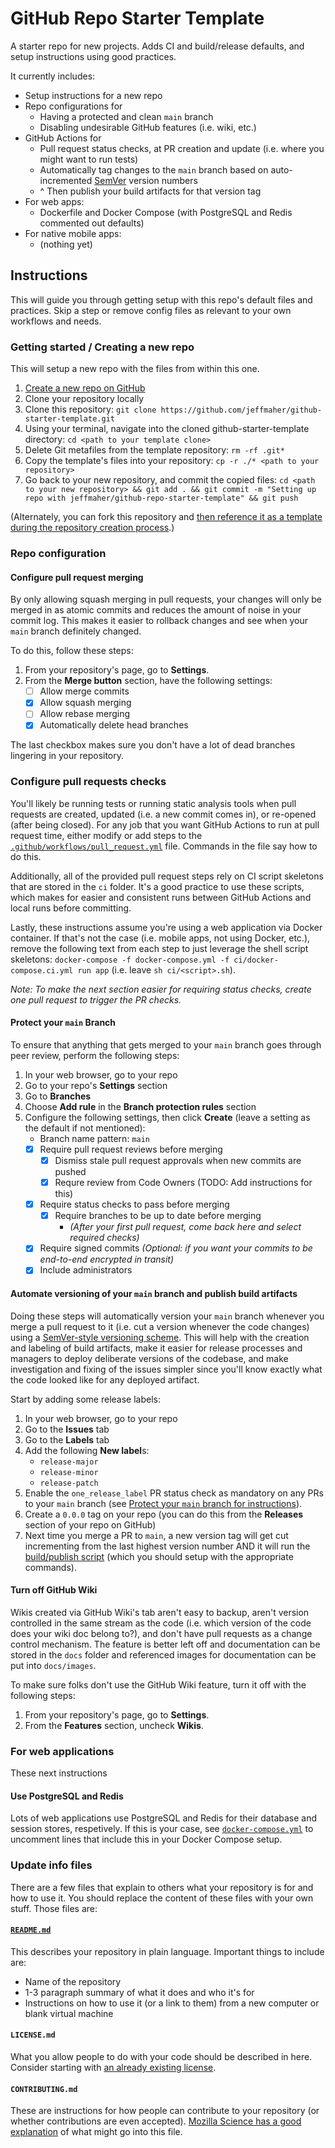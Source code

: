 # GitHub Repo Starter Template

A starter repo for new projects. Adds CI and build/release defaults, and setup instructions using good practices.

It currently includes:

- Setup instructions for a new repo
- Repo configurations for
    - Having a protected and clean `main` branch
    - Disabling undesirable GitHub features (i.e. wiki, etc.)
- GitHub Actions for 
    - Pull request status checks, at PR creation and update (i.e. where you might want to run tests)
    - Automatically tag changes to the `main` branch based on auto-incremented [SemVer](https://semver.org) version numbers
    - ^ Then publish your build artifacts for that version tag
- For web apps:
    - Dockerfile and Docker Compose (with PostgreSQL and Redis commented out defaults)
- For native mobile apps:
    - (nothing yet)

## Instructions

This will guide you through getting setup with this repo's default files and practices. Skip a step or remove config files as relevant to your own workflows and needs.

### Getting started / Creating a new repo

This will setup a new repo with the files from within this one.

1. [Create a new repo on GitHub](https://github.com/new)
1. Clone your repository locally
1. Clone this repository: `git clone https://github.com/jeffmaher/github-starter-template.git`
1. Using your terminal, navigate into the cloned github-starter-template directory: `cd <path to your template clone>`
1. Delete Git metafiles from the template repository: `rm -rf .git* `
1. Copy the template's files into your repository: `cp -r ./* <path to your repository>`
1. Go back to your new repository, and commit the copied files: `cd <path to your new repository> && git add . && git commit -m "Setting up repo with jeffmaher/github-repo-starter-template" && git push`

(Alternately, you can fork this repository and [then reference it as a template during the repository creation process](https://docs.github.com/en/github/creating-cloning-and-archiving-repositories/creating-a-repository-on-github/creating-a-repository-from-a-template).)

### Repo configuration

#### Configure pull request merging

By only allowing squash merging in pull requests, your changes will only be merged in as atomic commits and reduces the amount of noise in your commit log. This makes it easier to rollback changes and see when your `main` branch definitely changed.

To do this, follow these steps:

1. From your repository's page, go to **Settings**.
2. From the **Merge button** section, have the following settings:
    - [ ] Allow merge commits
    - [X] Allow squash merging
    - [ ] Allow rebase merging
    - [X] Automatically delete head branches

The last checkbox makes sure you don't have a lot of dead branches lingering in your repository. 

### Configure pull requests checks

You'll likely be running tests or running static analysis tools when pull requests are created, updated (i.e. a new commit comes in), or re-opened (after being closed). For any job that you want GitHub Actions to run at pull request time, either modify or add steps to the [`.github/workflows/pull_request.yml`](.github/workflows/pull_request.yml) file. Commands in the file say how to do this.

Additionally, all of the provided pull request steps rely on CI script skeletons that are stored in the `ci` folder. It's a good practice to use these scripts, which makes for easier and consistent runs between GitHub Actions and local runs before committing.

Lastly, these instructions assume you're using a web application via Docker container. If that's not the case (i.e. mobile apps, not using Docker, etc.), remove the following text from each step to just leverage the shell script skeletons: `docker-compose -f docker-compose.yml -f ci/docker-compose.ci.yml run app` (i.e. leave `sh ci/<script>.sh`).

_Note: To make the next section easier for requiring status checks, create one pull request to trigger the PR checks._

#### Protect your `main` Branch

To ensure that anything that gets merged to your `main` branch goes through peer review, perform the following steps:

1. In your web browser, go to your repo
1. Go to your repo's **Settings** section
1. Go to **Branches**
1. Choose **Add rule** in the **Branch protection rules** section
1. Configure the following settings, then click **Create** (leave a setting as the default if not mentioned):
    - Branch name pattern: `main`
    - [X] Require pull request reviews before merging
        - [X] Dismiss stale pull request approvals when new commits are pushed
        - [X] Requre review from Code Owners (TODO: Add instructions for this)
    - [X] Require status checks to pass before merging
        - [X] Require branches to be up to date before merging
            - _(After your first pull request, come back here and select required checks)_
    - [X] Require signed commits _(Optional: if you want your commits to be end-to-end encrypted in transit)_
    - [X] Include administrators

#### Automate versioning of your `main` branch and publish build artifacts

Doing these steps will automatically version your `main` branch whenever you merge a pull request to it (i.e. cut a version whenever the code changes) using a [SemVer-style versioning scheme](https://semver.org). This will help with the creation and labeling of build artifacts, make it easier for release processes and managers to deploy deliberate versions of the codebase, and make investigation and fixing of the issues simpler since you'll know exactly what the code looked like for any deployed artifact.

Start by adding some release labels:

1. In your web browser, go to your repo
1. Go to the **Issues** tab
1. Go to the **Labels** tab
1. Add the following **New label**s:
    - `release-major`
    - `release-minor`
    - `release-patch`
1. Enable the `one_release_label` PR status check as mandatory on any PRs to your `main` branch (see [Protect your `main` branch for instructions](#protect-your-main-branch)).
1. Create a `0.0.0` tag on your repo (you can do this from the **Releases** section of your repo on GitHub)
1. Next time you merge a PR to `main`, a new version tag will get cut incrementing from the last highest version number AND it will run the [build/publish script](ci/publish_build.sh) (which you should setup with the appropriate commands).

#### Turn off GitHub Wiki

Wikis created via GitHub Wiki's tab aren't easy to backup, aren't version controlled in the same stream as the code (i.e. which version of the code does your wiki doc belong to?), and don't have pull requests as a change control mechanism. The feature is better left off and documentation can be stored in the `docs` folder and referenced images for documentation can be put into `docs/images`.

To make sure folks don't use the GitHub Wiki feature, turn it off with the following steps:

1. From your repository's page, go to **Settings**.
1. From the **Features** section, uncheck **Wikis**.

### For web applications

These next instructions 

#### Use PostgreSQL and Redis

Lots of web applications use PostgreSQL and Redis for their database and session stores, respetively. If this is your case, see [`docker-compose.yml`](docker-compose.yml) to uncomment lines that include this in your Docker Compose setup.


### Update info files

There are a few files that explain to others what your repository is for and how to use it. You should replace the content of these files with your own stuff. Those files are:

#### [`README.md`](README.md)

This describes your repository in plain language. Important things to include are:

- Name of the repository
- 1-3 paragraph summary of what it does and who it's for
- Instructions on how to use it (or a link to them) from a new computer or blank virtual machine

#### `LICENSE.md`

What you allow people to do with your code should be described in here. Consider starting with [an already existing license](https://choosealicense.com/).

#### `CONTRIBUTING.md`

These are instructions for how people can contribute to your repository (or whether contributions are even accepted). [Mozilla Science has a good explanation](https://mozillascience.github.io/working-open-workshop/contributing/#steps-to-complete) of what might go into this file.

